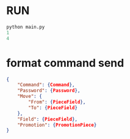 # RUN
```python
python main.py
1
4
```

# format command send
```json
{
    "Command": {Command},
    "Password": {Password},
    "Move": {
        "From": {PieceField},
        "To": {PieceField}
    },
    "Field": {PieceField},
    "Promotion": {PromotionPiece}
}
```
